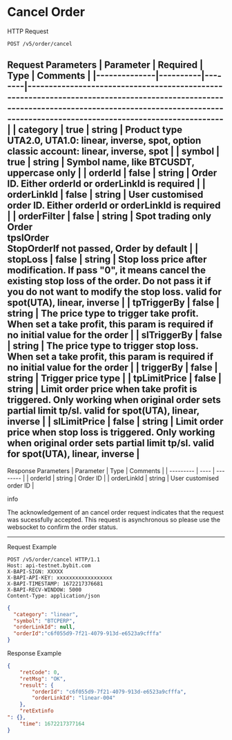# Cancel Order

HTTP Request
```http
POST /v5/order/cancel
```

Request Parameters
| Parameter    | Required | Type   | Comments                                                                                                                                                                                              |
|--------------|----------|--------|-------------------------------------------------------------------------------------------------------------------------------------------------------------------------------------------------------|
| category     | true     | string | Product type<br>UTA2.0, UTA1.0: linear, inverse, spot, option<br>classic account: linear, inverse, spot                                                                                               |
| symbol       | true     | string | Symbol name, like BTCUSDT, uppercase only                                                                                                                                                             |
| orderId      | false    | string | Order ID. Either orderId or orderLinkId is required                                                                                                                                                   |
| orderLinkId  | false    | string | User customised order ID. Either orderId or orderLinkId is required                                                                                                                                   |
| orderFilter  | false    | string | Spot trading only<br>Order<br>tpslOrder<br>StopOrderIf not passed, Order by default                                                                                                                   |
| stopLoss     | false    | string | Stop loss price after modification. If pass "0", it means cancel the existing stop loss of the order. Do not pass it if you do not want to modify the stop loss. valid for spot(UTA), linear, inverse |
| tpTriggerBy  | false    | string | The price type to trigger take profit. When set a take profit, this param is required if no initial value for the order                                                                               |
| slTriggerBy  | false    | string | The price type to trigger stop loss. When set a take profit, this param is required if no initial value for the order                                                                                 |
| triggerBy    | false    | string | Trigger price type                                                                                                                                                                                    |
| tpLimitPrice | false    | string | Limit order price when take profit is triggered. Only working when original order sets partial limit tp/sl. valid for spot(UTA), linear, inverse                                                      |
| slLimitPrice | false    | string | Limit order price when stop loss is triggered. Only working when original order sets partial limit tp/sl. valid for spot(UTA), linear, inverse                                                        |
---


Response Parameters
| Parameter | Type | Comments |
| --------- | ---- | -------- |
| orderId | string | Order ID |
| orderLinkId | string | User customised order ID |

info


The acknowledgement of an cancel order request indicates that the request was sucessfully accepted. This request is asynchronous so please use the websocket to confirm the order status.

---


Request Example
```http
POST /v5/order/cancel HTTP/1.1
Host: api-testnet.bybit.com
X-BAPI-SIGN: XXXXX
X-BAPI-API-KEY: xxxxxxxxxxxxxxxxxx
X-BAPI-TIMESTAMP: 1672217376681
X-BAPI-RECV-WINDOW: 5000
Content-Type: application/json
```

```json
{
  "category": "linear",
  "symbol": "BTCPERP",
  "orderLinkId": null,
  "orderId":"c6f055d9-7f21-4079-913d-e6523a9cfffa"
}
```

Response Example
```json
{
    "retCode": 0,
    "retMsg": "OK",
    "result": {
        "orderId": "c6f055d9-7f21-4079-913d-e6523a9cfffa",
        "orderLinkId": "linear-004"
    },
    "retExtinfo
": {},
    "time": 1672217377164
}
```

